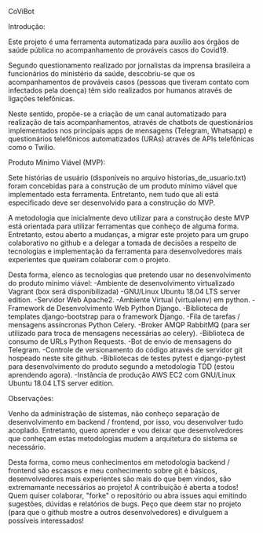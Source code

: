CoViBot

Introdução:

Este projeto é uma ferramenta automatizada para auxílio aos órgãos de saúde pública no acompanhamento de prováveis casos do Covid19.

Segundo questionamento realizado por jornalistas da imprensa brasileira a funcionários do ministério da saúde, descobriu-se que os acompanhamentos de prováveis casos (pessoas que tiveram contato com infectados pela doença) têm sido realizados por humanos através de ligações telefônicas.

Neste sentido, propõe-se a criação de um canal automatizado para realização de tais acompanhamentos, através de chatbots de questionários implementados nos principais apps de mensagens (Telegram, Whatsapp) e questionários telefônicos automatizados (URAs) através de APIs telefônicas como o Twilio.

Produto Mínimo Viável (MVP):

Sete histórias de usuário (disponíveis no arquivo historias_de_usuario.txt) foram concebidas para a construção de um produto mínimo viável que implementado esta ferramenta. Entretanto, nem tudo que ali está especificado deve ser desenvolvido para a construção do MVP.

A metodologia que inicialmente devo utilizar para a construção deste MVP está orientada para utilizar ferramentas que conheço de alguma forma. Entretanto, estou aberto a mudanças, a migrar este projeto para um grupo colaborativo no github e a delegar a tomada de decisões a respeito de tecnologias e implementação da ferramenta para desenvolvedores mais experientes que queiram colaborar com o projeto.

Desta forma, elenco as tecnologias que pretendo usar no desenvolvimento do produto mínimo viável:
-Ambiente de desenvolvimento virtualizado Vagrant (box será disponibilizada)
-GNU/Linux Ubuntu 18.04 LTS server edition.
-Servidor Web Apache2.
-Ambiente Virtual (virtualenv) em python.
-Framework de Desenvolvimento Web Python Django.
-Biblioteca de templates django-bootstrap para o framework Django.
-Fila de tarefas / mensagens assíncronas Python Celery.
-Broker AMQP RabbitMQ (para ser utilizado para troca de mensagens necessárias ao celery).
-Biblioteca de consumo de URLs Python Requests.
-Bot de envio de mensagens do Telegram.
-Controle de versionamento do código através de servidor git hospeado neste site github.
-Bibliotecas de testes pytest e django-pytest para desenvolvimento do produto segundo a metodologia TDD (estou aprendendo agora).
-Instância de produção AWS EC2 com GNU/Linux Ubuntu 18.04 LTS server edition.

Observações:

Venho da administração de sistemas, não conheço separação de desenvolvimento em backend / frontend, por isso, vou desenvolver tudo acoplado. Entretanto, quero aprender e vou deixar que desenvolvedores que conheçam estas metodologias mudem a arquitetura do sistema se necessário. 

Desta forma, como meus conhecimentos em metodologia backend / frontend são escassos e meu conhecimento sobre git é básicos, desenvolvedores mais experientes são mais do que bem vindos, são extremamante necessários ao projeto! A contribuição é aberta a todos! Quem quiser colaborar, "forke" o repositório ou abra issues aqui emitindo sugestões, dúvidas e relatórios de bugs. Peço que deem star no projeto (para que o github mostre a outros desenvolvedores) e divulguem a possíveis interessados!
